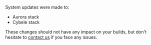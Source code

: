 System updates were made to:

 * Aurora stack
 * Cybele stack

These changes should not have any impact on your builds, but don't hesitate to [contact us](https://snap-ci.com/contact-us) if you face any issues.
